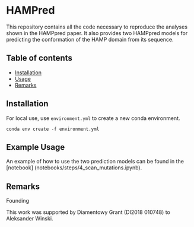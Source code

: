 # HAMPred

This repository contains all the code necessary to reproduce the analyses shown in the HAMPpred paper. It also provides two HAMPpred models for predicting the conformation of the HAMP domain from its sequence.

## Table of contents
* [ Installation ](#Installation)
* [ Usage ](#Usage)
* [ Remarks ](#Remarks)

## Installation

For local use, use `environment.yml` to create a new conda environment.  

```
conda env create -f environment.yml
```

## Example Usage

An example of how to use the two prediction models can be found in the [notebook] (notebooks/steps/4_scan_mutations.ipynb).

## Remarks

Founding

This work was supported by Diamentowy Grant (DI2018 010748) to Aleksander Winski.
